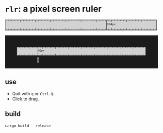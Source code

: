 # `rlr`: a pixel screen ruler

![./demo.png](./demo.png)

![./demo.gif](./demo.gif)

## use

- Quit with `q` or `Ctrl-Q`.
- Click to drag.

## build

```shell
cargo build --release
```
